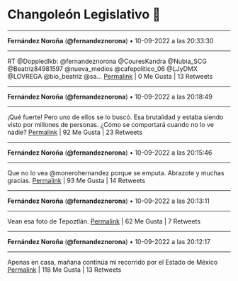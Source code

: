 # Changoleón Legislativo 🙈
*****
**Fernández Noroña** (**@fernandeznorona**) • 10-09-2022 a las 20:33:30
*****
RT @Doppledlkb: @fernandeznorona @CouresKandra @Nubia_SCG @Beatriz84981597 @nueva_medios @cafepolitico_06 @LJyDMX @LOVREGA @bio_beatriz @sa…
[Permalink](https://twitter.com/fernandeznorona/status/1568820001410269186) | 0 Me Gusta | 13 Retweets
*****
**Fernández Noroña** (**@fernandeznorona**) • 10-09-2022 a las 20:18:49
*****
¡Qué fuerte! Pero uno de ellos se lo buscó. Esa brutalidad y estaba siendo visto por millones de personas. ¿Cómo se comportará cuando no lo ve nadie?
[Permalink](https://twitter.com/fernandeznorona/status/1568816309265211392) | 92 Me Gusta | 23 Retweets
*****
**Fernández Noroña** (**@fernandeznorona**) • 10-09-2022 a las 20:15:46
*****
Que no lo vea @monerohernandez porque se emputa. Abrazote y muchas gracias.
[Permalink](https://twitter.com/fernandeznorona/status/1568815540709519362) | 93 Me Gusta | 14 Retweets
*****
**Fernández Noroña** (**@fernandeznorona**) • 10-09-2022 a las 20:13:11
*****
Vean esa foto de Tepoztlán.
[Permalink](https://twitter.com/fernandeznorona/status/1568814888654356482) | 62 Me Gusta | 7 Retweets
*****
**Fernández Noroña** (**@fernandeznorona**) • 10-09-2022 a las 20:12:17
*****
Apenas en casa, mañana continúa mi recorrido por el Estado de México
[Permalink](https://twitter.com/fernandeznorona/status/1568814664611516420) | 118 Me Gusta | 13 Retweets